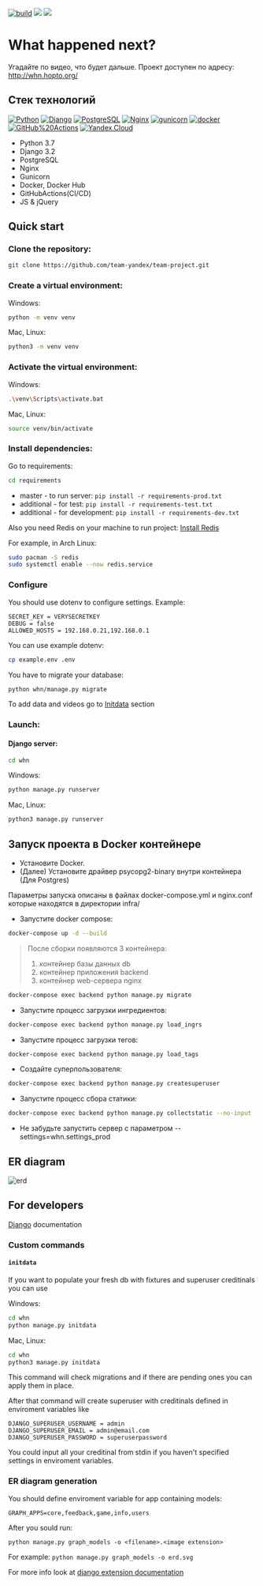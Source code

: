 [![build](https://github.com/team-yandex/team-project/actions/workflows/build.yml/badge.svg)](https://github.com/team-yandex/team-project/actions/workflows/build.yml)
![](https://img.shields.io/badge/django-3.2.18-green)
![](https://img.shields.io/badge/python-3.9-brightgreen)
# What happened next?

Угадайте по видео, что будет дальше.
Проект доступен по адресу: http://whn.hopto.org/  

## Стек технологий

[![Python](https://img.shields.io/badge/-Python-464646?style=flat-square&logo=Python)](https://www.python.org/)
[![Django](https://img.shields.io/badge/-Django-464646?style=flat-square&logo=Django)](https://www.djangoproject.com/)
[![PostgreSQL](https://img.shields.io/badge/-PostgreSQL-464646?style=flat-square&logo=PostgreSQL)](https://www.postgresql.org/)
[![Nginx](https://img.shields.io/badge/-NGINX-464646?style=flat-square&logo=NGINX)](https://nginx.org/ru/)
[![gunicorn](https://img.shields.io/badge/-gunicorn-464646?style=flat-square&logo=gunicorn)](https://gunicorn.org/)
[![docker](https://img.shields.io/badge/-Docker-464646?style=flat-square&logo=docker)](https://www.docker.com/)
[![GitHub%20Actions](https://img.shields.io/badge/-GitHub%20Actions-464646?style=flat-square&logo=GitHub%20actions)](https://github.com/features/actions)
[![Yandex.Cloud](https://img.shields.io/badge/-Yandex.Cloud-464646?style=flat-square&logo=Yandex.Cloud)](https://cloud.yandex.ru/)

- Python 3.7
- Django 3.2
- PostgreSQL
- Nginx
- Gunicorn
- Docker, Docker Hub
- GitHubActions(CI/CD)
- JS & jQuery

## Quick start

### Clone the repository:
```bash
git clone https://github.com/team-yandex/team-project.git
```

### Create a virtual environment:

Windows:
```bash
python -m venv venv
```
Mac, Linux:
```bash
python3 -m venv venv
```

### Activate the virtual environment:

Windows:
```bash
.\venv\Scripts\activate.bat
```
Mac, Linux:
```bash
source venv/bin/activate
```

### Install dependencies:
Go to requirements: 
```bash
cd requirements
```
- master - to run server: ```pip install -r requirements-prod.txt```
- additional - for test: ```pip install -r requirements-test.txt```
- additional - for development: ```pip install -r requirements-dev.txt``` 

Also you need Redis on your machine to run project:
[Install Redis](https://redis.io/docs/getting-started/installation/)

For example, in Arch Linux:
```bash
sudo pacman -S redis
sudo systemctl enable --now redis.service
```

### Configure

You should use dotenv to configure settings. Example:
```
SECRET_KEY = VERYSECRETKEY
DEBUG = false
ALLOWED_HOSTS = 192.168.0.21,192.168.0.1
```

You can use example dotenv:

```bash
cp example.env .env
```

You have to migrate your database:
```bash
python whn/manage.py migrate
```

To add data and videos go to [Initdata](####initdata) section


### Launch:

#### Django server:
```bash
cd whn
```

Windows:
```bash
python manage.py runserver
```
Mac, Linux:
```bash
python3 manage.py runserver
```

## Запуск проекта в Docker контейнере

- Установите Docker.
- (Далее) Установите драйвер psycopg2-binary внутри контейнера (Для Postgres)

Параметры запуска описаны в файлах docker-compose.yml и nginx.conf которые находятся в директории infra/

- Запустите docker compose:

```bash
docker-compose up -d --build
```  

  > После сборки появляются 3 контейнера:
  >
  > 1. контейнер базы данных db
  > 2. контейнер приложения backend
  > 3. контейнер web-сервера nginx
  >

```bash
docker-compose exec backend python manage.py migrate
```

- Запустите процесс загрузки ингредиентов:

```bash
docker-compose exec backend python manage.py load_ingrs
```

- Запустите процесс загрузки тегов:

```bash
docker-compose exec backend python manage.py load_tags
```

- Создайте суперпользователя:

```bash
docker-compose exec backend python manage.py createsuperuser
```

- Запустите процесс сбора статики:

```bash
docker-compose exec backend python manage.py collectstatic --no-input
```

- Не забудьте запустить сервер с параметром --settings=whn.settings_prod

## ER diagram

![erd](https://user-images.githubusercontent.com/88326901/233119504-d27abdde-dbeb-4ad8-a94d-32a1231b69ae.svg)

## For developers

[Django](https://docs.djangoproject.com/en/3.2/) documentation

### Custom commands

#### `initdata`

If you want to populate your fresh db with fixtures and superuser creditinals you can use

Windows:
```bash
cd whn
python manage.py initdata
```
Mac, Linux:
```bash
cd whn
python3 manage.py initdata
```

This command will check migrations and if there are pending ones you can apply them in place.

After that command will create superuser with creditinals defined in enviroment variables like

```
DJANGO_SUPERUSER_USERNAME = admin
DJANGO_SUPERUSER_EMAIL = admin@email.com
DJANGO_SUPERUSER_PASSWORD = superuserpassword
```

You could input all your creditinal from stdin if you haven't specified settings in enviroment variables. 

### ER diagram generation

You should define enviroment variable for app containing models:

```
GRAPH_APPS=core,feedback,game,info,users
```

After you sould run:

```
python manage.py graph_models -o <filename>.<image extension>
```

For example: `python manage.py graph_models -o erd.svg`

For more info look at [django extension documentation](https://django-extensions.readthedocs.io/en/latest/graph_models.html#graph-models)
